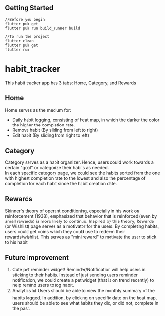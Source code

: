 ## Getting Started
```shell
//Before you begin
flutter pub get
flutter pub run build_runner build

//To run the project
flutter clean
flutter pub get
flutter run
```

# habit_tracker
This habit tracker app has 3 tabs: Home, Category, and Rewards

## Home
Home serves as the medium for: 
- Daily habit logging, consisting of heat map, in which the darker the color the higher the completion rate.
- Remove habit (By sliding from left to right)
- Edit habit (By sliding from right to left)

## Category
Category serves as a habit organizer. Hence, users could work towards a certain "goal" or categorize their habits as needed. 
<br/> In each specific category page, we could see the habits sorted from the one with highest completion rate to the lowest and also the percentage of completion for each habit since the habit creation date.

## Rewards
Skinner's theory of operant conditioning, especially in his work on reinforcement (1938), emphasized that behavior that is reinforced (even by small rewards) is more likely to continue.
Inspired by this theory, Rewards (or Wishlist) page serves as a motivator for the users. By completing habits, users could get coins which they could use to redeem their rewards/wishlist. This serves as "mini reward" to motivate the user to stick to his habit. 

## Future Improvement
1. Cute pet reminder widget! 
Reminder/Notification will help users in sticking to their habits. Instead of just sending users reminder notification, we could create a pet widget (that is on trend recently) to help remind users to log habit. 
2. Analytics 📊 
Users should be able to view the monthly summary of the habits logged. In addition, by clicking on specific date on the heat map, users should be able to see what habits they did, or did not, complete in the past. 

